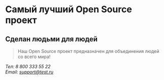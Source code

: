 # Самый лучший Open Source проект

## Сделан людьми для людей

> Наш Open Source проект предназначен для объединения людей со всего мира!

*Тел: 8 800 333 55 22\
Email: support@test.ru*
